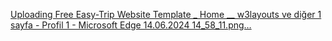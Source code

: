 [Uploading Free Easy-Trip Website Template _ Home __ w3layouts ve diğer 1 sayfa - Profil 1 - Microsoft​ Edge 14.06.2024 14_58_11.png…]()
